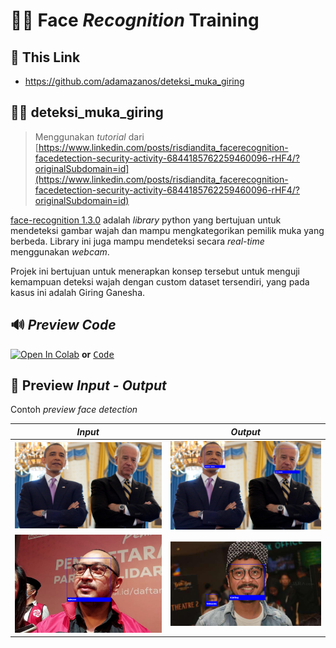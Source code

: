 #  🕵️‍♂️ Face *Recognition* Training

## 🔗 This Link
- https://github.com/adamazanos/deteksi_muka_giring

## 🧑‍🎤 deteksi_muka_giring

> Menggunakan *tutorial* dari
> [https://www.linkedin.com/posts/risdiandita_facerecognition-facedetection-security-activity-6844185762259460096-rHF4/?originalSubdomain=id](https://www.linkedin.com/posts/risdiandita_facerecognition-facedetection-security-activity-6844185762259460096-rHF4/?originalSubdomain=id)

[face-recognition 1.3.0](https://pypi.org/project/face-recognition/ ) adalah *library* python yang bertujuan untuk mendeteksi gambar wajah dan mampu mengkategorikan pemilik muka yang berbeda. Library ini juga mampu mendeteksi secara *real-time* menggunakan *webcam*.

Projek ini bertujuan untuk menerapkan konsep tersebut untuk menguji kemampuan deteksi wajah dengan custom dataset tersendiri, yang pada kasus ini adalah  Giring Ganesha.

## 🔊 *Preview Code*

[![Open In Colab](https://colab.research.google.com/assets/colab-badge.svg)](https://colab.research.google.com/github/adamazanos/deteksi_muka_giring/blob/main/deteksi_muka_giring.ipynb) **or** <kbd> [Code](https://github.com/adamazanos/deteksi_muka_giring/blob/main/deteksi_muka_giring.ipynb) </kbd>

## 🤖 Preview *Input - Output*
Contoh *preview* *face detection*


|*Input*| *Output* |
|--|--|
|  <img src="https://raw.githubusercontent.com/adamazanos/deteksi_muka_giring/main/Prev%20in%20out/Obama%20-%20Biden%201.png" width="500"></img> | <img src="https://raw.githubusercontent.com/adamazanos/deteksi_muka_giring/main/Prev%20in%20out/Obama%20-%20Biden%202.png" width="500"></img>
|  <img src="https://raw.githubusercontent.com/adamazanos/deteksi_muka_giring/main/Prev%20in%20out/giring%201.png" width="500"></img> | <img src="https://raw.githubusercontent.com/adamazanos/deteksi_muka_giring/main/Prev%20in%20out/giring%202.png" width="500"></img> |
